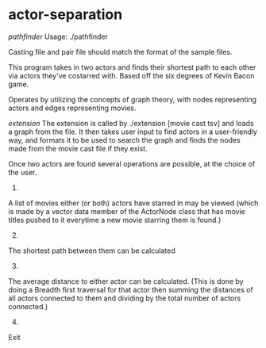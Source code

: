 # actor-separation 
*pathfinder* 
Usage:  ./pathfinder <casting data file> <w or u> <pair file> <output file>

Casting file and pair file should match the format of the sample files. 

This program takes in two actors and finds their shortest path to each other via actors they've costarred with. Based off the
six degrees of Kevin Bacon game. 

Operates by utilizing the concepts of graph theory, with nodes representing actors and edges representing movies.


*extension* 
The extension is called by ./extension [movie cast tsv] and loads a graph from the file.
It then takes user input to find actors in a user-friendly way, and formats it to be used to search the 
graph and finds the nodes made from the movie cast file if they exist. 

Once two actors are found several operations are possible, at the choice of the user. 

1) 
A list of movies either (or both) actors have starred in may be viewed 
(which is made by a vector data member of the ActorNode class that has 
movie titles pushed to it everytime a new movie starring them is found.) 

2) 
The shortest path between them can be calculated 

3) 
The average distance to either actor can be calculated. (This is done by doing
a Breadth first traversal for that actor then summing the distances of all actors
connected to them and dividing by the total number of actors connected.) 

4) 
Exit

